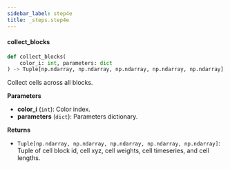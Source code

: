 ```yaml
---
sidebar_label: step4e
title: _steps.step4e
---
```


#### collect\_blocks

```python
def collect_blocks(
    color_i: int, parameters: dict
) -> Tuple[np.ndarray, np.ndarray, np.ndarray, np.ndarray, np.ndarray]
```

Collect cells across all blocks.

**Parameters**

* **color_i** (`int`): Color index.
* **parameters** (`dict`): Parameters dictionary.

**Returns**

* `Tuple[np.ndarray, np.ndarray, np.ndarray, np.ndarray, np.ndarray]`: Tuple of cell block id, cell xyz, cell weights, cell timeseries, and cell lengths.


